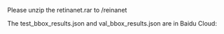 Please unzip the retinanet.rar to /reinanet

The test_bbox_results.json and val_bbox_results.json are in Baidu Cloud: 
